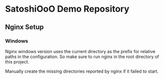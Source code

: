 # SatoshiOoO Demo Repository

## Nginx Setup

### Windows

Nginx windows version uses the current directory as the prefix for relative paths in the configuration. So make sure to run nginx in the root directory of this project.

Manually create the missing directories reported by nginx if it failed to start.